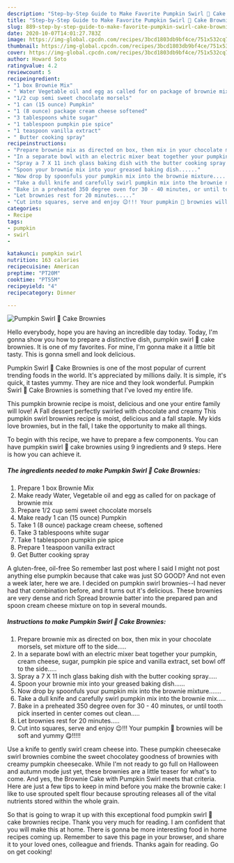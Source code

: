 ```yaml
---
description: "Step-by-Step Guide to Make Favorite Pumpkin Swirl 🎃 Cake Brownies"
title: "Step-by-Step Guide to Make Favorite Pumpkin Swirl 🎃 Cake Brownies"
slug: 889-step-by-step-guide-to-make-favorite-pumpkin-swirl-cake-brownies
date: 2020-10-07T14:01:27.783Z
image: https://img-global.cpcdn.com/recipes/3bcd1803db9bf4ce/751x532cq70/pumpkin-swirl-🎃-cake-brownies-recipe-main-photo.jpg
thumbnail: https://img-global.cpcdn.com/recipes/3bcd1803db9bf4ce/751x532cq70/pumpkin-swirl-🎃-cake-brownies-recipe-main-photo.jpg
cover: https://img-global.cpcdn.com/recipes/3bcd1803db9bf4ce/751x532cq70/pumpkin-swirl-🎃-cake-brownies-recipe-main-photo.jpg
author: Howard Soto
ratingvalue: 4.2
reviewcount: 5
recipeingredient:
- "1 box Brownie Mix"
- " Water Vegetable oil and egg as called for on package of brownie mix"
- "1/2 cup semi sweet chocolate morsels"
- "1 can (15 ounce) Pumpkin"
- "1 (8 ounce) package cream cheese softened"
- "3 tablespoons white sugar"
- "1 tablespoon pumpkin pie spice"
- "1 teaspoon vanilla extract"
- " Butter cooking spray"
recipeinstructions:
- "Prepare brownie mix as directed on box, then mix in your chocolate morsels, set mixture off to the side....."
- "In a separate bowl with an electric mixer beat together your pumpkin, cream cheese, sugar, pumpkin pie spice and vanilla extract, set bowl off to the side....."
- "Spray a 7 X 11 inch glass baking dish with the butter cooking spray....."
- "Spoon your brownie mix into your greased baking dish......"
- "Now drop by spoonfuls your pumpkin mix into the brownie mixture......."
- "Take a dull knife and carefully swirl pumpkin mix into the brownie mix....."
- "Bake in a preheated 350 degree oven for 30 - 40 minutes, or until tooth pick inserted in center comes out clean....."
- "Let brownies rest for 20 minutes....."
- "Cut into squares, serve and enjoy 😉!!! Your pumpkin 🎃 brownies will be soft and yummy 😋!!!!!"
categories:
- Recipe
tags:
- pumpkin
- swirl
- 

katakunci: pumpkin swirl  
nutrition: 163 calories
recipecuisine: American
preptime: "PT20M"
cooktime: "PT55M"
recipeyield: "4"
recipecategory: Dinner

---
```



![Pumpkin Swirl 🎃 Cake Brownies](https://img-global.cpcdn.com/recipes/3bcd1803db9bf4ce/751x532cq70/pumpkin-swirl-🎃-cake-brownies-recipe-main-photo.jpg)

Hello everybody, hope you are having an incredible day today. Today, I'm gonna show you how to prepare a distinctive dish, pumpkin swirl 🎃 cake brownies. It is one of my favorites. For mine, I'm gonna make it a little bit tasty. This is gonna smell and look delicious.

Pumpkin Swirl 🎃 Cake Brownies is one of the most popular of current trending foods in the world. It's appreciated by millions daily. It is simple, it's quick, it tastes yummy. They are nice and they look wonderful. Pumpkin Swirl 🎃 Cake Brownies is something that I've loved my entire life.

This pumpkin brownie recipe is moist, delicious and one your entire family will love! A Fall dessert perfectly swirled with chocolate and creamy This pumpkin swirl brownies recipe is moist, delicious and a fall staple. My kids love brownies, but in the fall, I take the opportunity to make all things.


To begin with this recipe, we have to prepare a few components. You can have pumpkin swirl 🎃 cake brownies using 9 ingredients and 9 steps. Here is how you can achieve it.

<!--inarticleads1-->

##### The ingredients needed to make Pumpkin Swirl 🎃 Cake Brownies:

1. Prepare 1 box Brownie Mix
1. Make ready  Water, Vegetable oil and egg as called for on package of brownie mix
1. Prepare 1/2 cup semi sweet chocolate morsels
1. Make ready 1 can (15 ounce) Pumpkin
1. Take 1 (8 ounce) package cream cheese, softened
1. Take 3 tablespoons white sugar
1. Take 1 tablespoon pumpkin pie spice
1. Prepare 1 teaspoon vanilla extract
1. Get  Butter cooking spray


A gluten-free, oil-free So remember last post where I said I might not post anything else pumpkin because that cake was just SO GOOD? And not even a week later, here we are. I decided on pumpkin swirl brownies--I had never had that combination before, and it turns out it&#39;s delicious. These brownies are very dense and rich Spread brownie batter into the prepared pan and spoon cream cheese mixture on top in several mounds. 

<!--inarticleads2-->

##### Instructions to make Pumpkin Swirl 🎃 Cake Brownies:

1. Prepare brownie mix as directed on box, then mix in your chocolate morsels, set mixture off to the side.....
1. In a separate bowl with an electric mixer beat together your pumpkin, cream cheese, sugar, pumpkin pie spice and vanilla extract, set bowl off to the side.....
1. Spray a 7 X 11 inch glass baking dish with the butter cooking spray.....
1. Spoon your brownie mix into your greased baking dish......
1. Now drop by spoonfuls your pumpkin mix into the brownie mixture.......
1. Take a dull knife and carefully swirl pumpkin mix into the brownie mix.....
1. Bake in a preheated 350 degree oven for 30 - 40 minutes, or until tooth pick inserted in center comes out clean.....
1. Let brownies rest for 20 minutes.....
1. Cut into squares, serve and enjoy 😉!!! Your pumpkin 🎃 brownies will be soft and yummy 😋!!!!!


Use a knife to gently swirl cream cheese into. These pumpkin cheesecake swirl brownies combine the sweet chocolatey goodness of brownies with creamy pumpkin cheesecake. While I&#39;m not ready to go full on Halloween and autumn mode just yet, these brownies are a little teaser for what&#39;s to come. And yes, the Brownie Cake with Pumpkin Swirl meets that criteria. Here are just a few tips to keep in mind before you make the brownie cake: I like to use sprouted spelt flour because sprouting releases all of the vital nutrients stored within the whole grain. 

So that is going to wrap it up with this exceptional food pumpkin swirl 🎃 cake brownies recipe. Thank you very much for reading. I am confident that you will make this at home. There is gonna be more interesting food in home recipes coming up. Remember to save this page in your browser, and share it to your loved ones, colleague and friends. Thanks again for reading. Go on get cooking!
